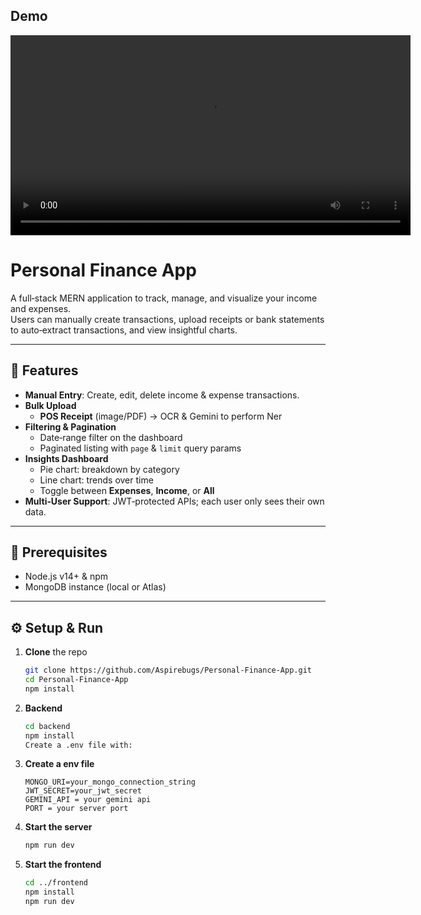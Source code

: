 ## Demo

<video width="640" controls>
  <source src="Demo/Video.mp4" type="video/mp4">
  Your browser does not support the video tag.
</video>


# Personal Finance App

A full‑stack MERN application to track, manage, and visualize your income and expenses.  
Users can manually create transactions, upload receipts or bank statements to auto‑extract transactions, and view insightful charts.

---

## 🚀 Features

- **Manual Entry**: Create, edit, delete income & expense transactions.  
- **Bulk Upload**  
  - **POS Receipt** (image/PDF) → OCR & Gemini to perform Ner  
- **Filtering & Pagination**  
  - Date‑range filter on the dashboard  
  - Paginated listing with `page` & `limit` query params  
- **Insights Dashboard**  
  - Pie chart: breakdown by category  
  - Line chart: trends over time  
  - Toggle between **Expenses**, **Income**, or **All**  
- **Multi‑User Support**: JWT‑protected APIs; each user only sees their own data.  

---

## 🔧 Prerequisites

- Node.js v14+ & npm  
- MongoDB instance (local or Atlas)  
---

## ⚙️ Setup & Run

1. **Clone** the repo  
   ```bash
   git clone https://github.com/Aspirebugs/Personal-Finance-App.git
   cd Personal-Finance-App
   npm install
   
2. **Backend**
    ```bash
    cd backend
    npm install
    Create a .env file with:

3. **Create a env file**
    ```env
    MONGO_URI=your_mongo_connection_string
    JWT_SECRET=your_jwt_secret
    GEMINI_API = your gemini api
    PORT = your server port
    
4. **Start the server**
   ```bash
   npm run dev

5. **Start the frontend**
   ```bash
   cd ../frontend
   npm install
   npm run dev   

